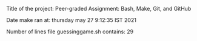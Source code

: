Title of the project: Peer-graded Assignment: Bash, Make, Git, and GitHub

Date make ran at: thursday may 27 9:12:35 IST 2021

Number of lines file guessinggame.sh contains: 29
